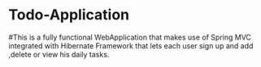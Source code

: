 # Todo-Application

#This is a fully functional WebApplication that makes use of Spring MVC integrated with Hibernate Framework that lets each user sign up 
and add ,delete or view his daily tasks.
